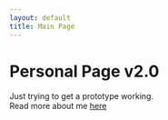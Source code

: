 ```yaml
---
layout: default
title: Main Page
---
```


Personal Page v2.0
==================

Just trying to get a prototype working.  
Read more about me [here](/about)